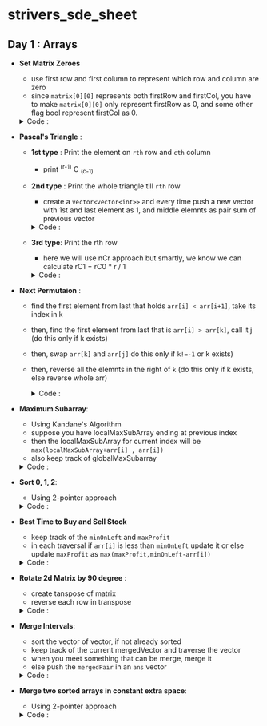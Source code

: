 # strivers_sde_sheet

## Day 1 : Arrays

- **Set Matrix Zeroes**
  - use first row and first column to represent which row and column are zero
  - since `matrix[0][0]` represents both firstRow and firstCol, you have to make `matrix[0][0]` only represent firstRow as 0, and some other flag bool represent firstCol as 0.
  <details>
  <summary>Code :</summary>
  <br>
  
  
  ```c++
    void setZeroes(vector<vector<int>>& matrix) {
        int n=matrix.size();
        int m=matrix[0].size();
        
        bool col=1;
        
        
        for(int i=0;i<n;i++){
            for(int j=0;j<m;j++){
                
                if(matrix[i][j]==0){
                    if(j==0){
                        col=0;
                    }else{
                        matrix[0][j]=0;
                        matrix[i][0]=0;
                    }
                    
                }
            }
            
        }
        
        
        for(int i=n-1;i>=0;i--){
            for(int j=m-1;j>0;j--){
                
                if(matrix[i][0]==0)
                    matrix[i][j]=0;
                
                if(matrix[0][j]==0)
                    matrix[i][j]=0;
            }
        }
        
        
        if(!col){
            for(int i=0;i<n;i++)
              matrix[i][0]=0;
        }
        
   }
  ```
  </details>
  
- **Pascal's Triangle** :
  - **1st type** : Print the element on `rth` row and `cth` column 
    - print  <sup>(r-1)</sup> C <sub>(c-1)</sub>
  
  - **2nd type** : Print the whole triangle till `rth` row
    - create a `vector<vector<int>>` and every time push a new vector with 1st and last element as 1, and middle elemnts as pair sum of previous vector
    <details>
    <summary>Code :</summary>
    <br>
  
  
    ```c++
    vector<vector<int>> generate(int numRows) {
        vector<vector<int>> pt;
        pt.push_back(vector<int>());
        pt[0].push_back(1);
        
        if(numRows==1){
            return pt;
        }else{
            pt.push_back(vector<int>());
            pt[1].push_back(1);
            pt[1].push_back(1);
            
            for(int i=3;i<=numRows;i++){
                pt.push_back(vector<int>());
                pt[i-1].push_back(1);
                
                for(auto it=pt[i-2].begin();it!=(pt[i-2].end()-1);it++){
                    int sum = *it + *(it+1);
                    pt[i-1].push_back(sum);
                }
                
                pt[i-1].push_back(1);
            }
            
            return pt;
        }
      }
    ```
  </details>
      
  - **3rd type**: Print the rth row
      - here we will use nCr approach but smartly, we know we can calculate rC1 = rC0 * r / 1
      <details>
      <summary>Code :</summary>
      <br>
  
  
      ```c++
      vector<int> getRow(int rowIndex) {
        vector<int> temp={1};
        for(int i=1;i<=rowIndex;i++){
           long long newTerm = (((long long)temp.back())*((long long)(rowIndex-i+1)))/i;
           temp.push_back(newTerm);
        }
        
        return temp;
        
      }
      ```
    </details>

- **Next Permutaion** :
  - find the first element from last that holds `arr[i] < arr[i+1]`, take its index in k
  - then, find the first element from last that is `arr[i] > arr[k]`, call it j (do this only if k exists)
  - then, swap `arr[k]` and `arr[j]` do this only if `k!=-1` or k exists)
  - then, reverse all the elemnts in the right of `k` (do this only if k exists, else reverse whole arr)
    <details>
    <summary>Code :</summary>
    <br>
  
  
    ```c++
    void nextPermutation(vector<int>& nums) {
          int n=nums.size();
        
          int k=-1;
        
          for(int i=n-2;i>=0;i--){
            if(nums[i]<nums[i+1])
            {
                k=i;
                break;
            }
          }
        
          if(k!=-1){
            int j=-1;
            
            for(int i=n-1;i>=k;i--){
                if(nums[i]>nums[k])
                {
                    j=i;
                    break;
                }
            }
            
            swap(nums[k],nums[j]);
            reverse(nums.begin()+k+1,nums.end());
            
          }
          else{
              reverse(nums.begin(),nums.end());
          }
        
        }
    ```
    </details>
        
- **Maximum Subarray**:
  - Using Kandane's Algorithm
  - suppose you have localMaxSubArray ending at previous index
  - then the localMaxSubArray for current index will be `max(localMaxSubArray+arr[i] , arr[i])`
  - also keep track of globalMaxSubarray
  <details>
  <summary>Code :</summary>
  <br>
  
  
  ```c++
  int maxSubArray(vector<int>& nums) {
        int n=nums.size();
        
        int sum=INT_MIN,localSum=0;
        
        
        for(int i=0;i<n;i++){
            if(nums[i]>=(localSum+nums[i])){
                localSum=nums[i];
            }else{
                localSum+=nums[i];
            }
            sum=max(localSum,sum);
            
            // cout<<localSum<<" "<<sum<<endl;
            
        }
        
        return sum;
    }
  ```
  </details>

- **Sort 0, 1, 2**:
  - Using 2-pointer approach
  <details>
  <summary>Code :</summary>
  <br>
  
  
  ```c++
  void sortColors(vector<int>& nums) {
        int n=nums.size();
        int i=0,j=n-1;
        
        while(i<j){
            if(nums[i]!=2){
                i++;
                continue;
            }
            
            if(nums[j]==2)
            {
                j--;
                continue;
            }
            
            swap(nums[i],nums[j]);
            
        }
        
        i=0;
        for(int k=0;k<n;k++){
            if(nums[k]==2)
            {
                j=k-1;
                break;
            }
        }
        
        while(i<j){
            if(nums[i]!=1){
                i++;
                continue;
            }
            
            if(nums[j]!=0)
            {
                j--;
                continue;
            }
            
            swap(nums[i],nums[j]);
        }
    }
  ```
  </details>  

- **Best Time to Buy and Sell Stock**
  - keep track of the `minOnLeft` and `maxProfit`
  - in each traversal if `arr[i]` is less than `minOnLeft` update it or else update `maxProfit` as `max(maxProfit,minOnLeft-arr[i])`
   <details>
  <summary>Code :</summary>
  <br>
  
  
  ```c++
      int maxProfit(vector<int>& prices) {
        int n= prices.size();
        
        int minI=0, maxProfit=0;
        
        for(int i=0;i<n;i++){
            if(prices[i]<prices[minI])
            {
                minI=i;
            }
            
            maxProfit= max(maxProfit,prices[i]-prices[minI]);
        }
        
        return maxProfit;
    }
  ```
  </details>
     
- **Rotate 2d Matrix by 90 degree** :
  - create tanspose of matrix
  - reverse each row in transpose
  <details>
  <summary>Code :</summary>
  <br>
  
  
  ```c++
  void rotate(vector<vector<int>>& matrix) {
        int n=matrix.size();
        int m=matrix[0].size();
        
        for(int i=0;i<n;i++){
            for(int j=0;j<i;j++){
                swap(matrix[i][j],matrix[j][i]);
            }
        }
        
        
        for(int i=0;i<n;i++)
            reverse(matrix[i].begin(),matrix[i].end());
    }
  ```
  </details>

- **Merge Intervals**:
  - sort the vector of vector, if not already sorted
  - keep track of the current mergedVector and traverse the vector
  - when you meet something that can be merge, merge it
  - else push the `mergedPair` in an `ans` vector
  <details>
  <summary>Code :</summary>
  <br>
  
  
  ```c++
  bool canMerge(vector<int> toMerge,vector<int> mergeIn){
        
       return (toMerge.front()<=mergeIn.back() && toMerge.front()>=mergeIn.front()) || (toMerge.back()<=mergeIn.back() && toMerge.back()>=mergeIn.front());
    }
    
    vector<int> merge(vector<int> toMerge,vector<int> mergeIn){
        vector<int> ans;
        
        ans.push_back(min(toMerge.front(),mergeIn.front()));
        ans.push_back(max(toMerge.back(),mergeIn.back()));
        
        return ans;
        
    }
    
    vector<vector<int>> merge(vector<vector<int>>& intervals) {
        int n=intervals.size();
        vector<vector<int>> ans;
        
        sort(intervals.begin(),intervals.end());
        
        vector<int> temp=intervals[0];
        
        for(int i=0;i<n;i++){
            
            if(canMerge(intervals[i],temp)){
              temp = merge(intervals[i],temp);
            }else{
                ans.push_back(temp);
                temp= intervals[i];
            }
            
        }
        
        ans.push_back(temp);
        
        return ans;
    
    }  
  ```
  </details>  

- **Merge two sorted arrays in constant extra space**:
    - Using 2-pointer approach
  <details>
  <summary>Code :</summary>
  <br>
  
  
  ```c++
  void merge(vector<int>& nums1, int m, vector<int>& nums2, int n) {
        int i=m-1, j=n-1, k=m+n-1;
        
        while(i>=0 && j>=0){
            if(nums1[i]<nums2[j])
            {    
                nums1[k] = nums2[j];
                k--;
                j--;
            }
            else{
                nums1[k] = nums1[i];
                k--;
                i--;
            }
            
            
        }
        
        while(i>=0)
        {
            nums1[k]=nums1[i];
            k--;
            i--;
        }
        
        while(j>=0)
        {
            nums1[k]=nums2[j];
            k--;
            j--;
        }

    }  
  ```
  </details>    
